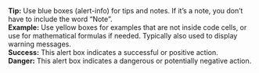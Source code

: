 <div class="alert alert-block alert-info">
<b>Tip:</b> Use blue boxes (alert-info) for tips and notes. 
If it’s a note, you don’t have to include the word “Note”.
</div>

<div class="alert alert-block alert-warning">
<b>Example:</b> Use yellow boxes for examples that are not inside code cells, or use for mathematical formulas if needed. Typically also used to display warning messages.
</div>

<div class="alert alert-block alert-success">
<b>Success:</b> This alert box indicates a successful or positive action.
</div>

<div class="alert alert-block alert-danger">
<b>Danger:</b> This alert box indicates a dangerous or potentially negative action.
</div>